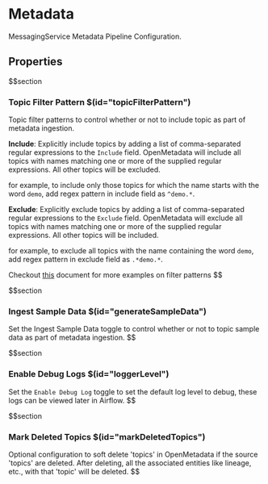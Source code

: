 # Metadata

MessagingService Metadata Pipeline Configuration.

## Properties

$$section

### Topic Filter Pattern $(id="topicFilterPattern")

Topic filter patterns to control whether or not to include topic as part of metadata ingestion.

**Include**: Explicitly include topics by adding a list of comma-separated regular expressions to the `Include` field. OpenMetadata will include all topics with names matching one or more of the supplied regular expressions. All other topics will be excluded. 

for example, to include only those topics for which the name starts with the word `demo`, add regex pattern in include field as `^demo.*`.

**Exclude**: Explicitly exclude topics by adding a list of comma-separated regular expressions to the `Exclude` field. OpenMetadata will exclude all topics with names matching one or more of the supplied regular expressions. All other topics will be included.

for example, to exclude all topics with the name containing the word `demo`, add regex pattern in exclude field as `.*demo.*`.

Checkout [this](https://docs.open-metadata.org/connectors/ingestion/workflows/metadata/filter-patterns/database) document for more examples on filter patterns
$$

$$section
### Ingest Sample Data $(id="generateSampleData")

Set the Ingest Sample Data toggle to control whether or not to topic sample data as part of metadata ingestion.
$$

$$section
### Enable Debug Logs $(id="loggerLevel")

Set the `Enable Debug Log` toggle to set the default log level to debug, these logs can be viewed later in Airflow.
$$

$$section
### Mark Deleted Topics $(id="markDeletedTopics")

Optional configuration to soft delete 'topics' in OpenMetadata if the source 'topics' are deleted. After deleting, all the associated entities like lineage, etc., with that 'topic' will be deleted.
$$